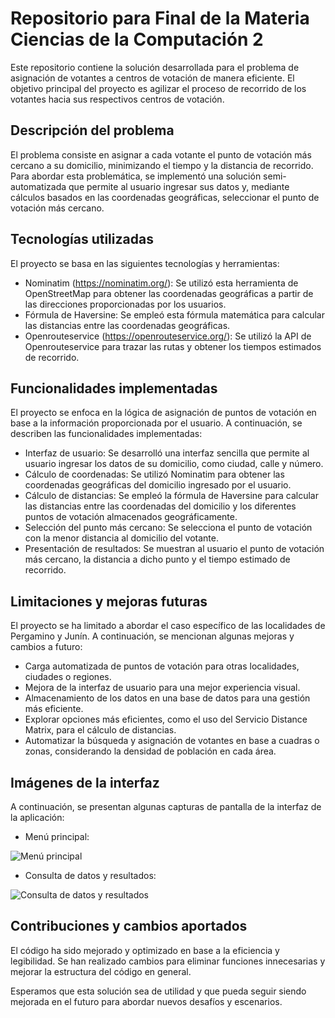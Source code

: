 # Repositorio para Final de la Materia Ciencias de la Computación 2

Este repositorio contiene la solución desarrollada para el problema de asignación de votantes a centros de votación de manera eficiente. El objetivo principal del proyecto es agilizar el proceso de recorrido de los votantes hacia sus respectivos centros de votación.

## Descripción del problema

El problema consiste en asignar a cada votante el punto de votación más cercano a su domicilio, minimizando el tiempo y la distancia de recorrido. Para abordar esta problemática, se implementó una solución semi-automatizada que permite al usuario ingresar sus datos y, mediante cálculos basados en las coordenadas geográficas, seleccionar el punto de votación más cercano.

## Tecnologías utilizadas

El proyecto se basa en las siguientes tecnologías y herramientas:

- Nominatim (https://nominatim.org/): Se utilizó esta herramienta de OpenStreetMap para obtener las coordenadas geográficas a partir de las direcciones proporcionadas por los usuarios.
- Fórmula de Haversine: Se empleó esta fórmula matemática para calcular las distancias entre las coordenadas geográficas.
- Openrouteservice (https://openrouteservice.org/): Se utilizó la API de Openrouteservice para trazar las rutas y obtener los tiempos estimados de recorrido.

## Funcionalidades implementadas

El proyecto se enfoca en la lógica de asignación de puntos de votación en base a la información proporcionada por el usuario. A continuación, se describen las funcionalidades implementadas:

- Interfaz de usuario: Se desarrolló una interfaz sencilla que permite al usuario ingresar los datos de su domicilio, como ciudad, calle y número.
- Cálculo de coordenadas: Se utilizó Nominatim para obtener las coordenadas geográficas del domicilio ingresado por el usuario.
- Cálculo de distancias: Se empleó la fórmula de Haversine para calcular las distancias entre las coordenadas del domicilio y los diferentes puntos de votación almacenados geográficamente.
- Selección del punto más cercano: Se selecciona el punto de votación con la menor distancia al domicilio del votante.
- Presentación de resultados: Se muestran al usuario el punto de votación más cercano, la distancia a dicho punto y el tiempo estimado de recorrido.

## Limitaciones y mejoras futuras

El proyecto se ha limitado a abordar el caso específico de las localidades de Pergamino y Junín. A continuación, se mencionan algunas mejoras y cambios a futuro:

- Carga automatizada de puntos de votación para otras localidades, ciudades o regiones.
- Mejora de la interfaz de usuario para una mejor experiencia visual.
- Almacenamiento de los datos en una base de datos para una gestión más eficiente.
- Explorar opciones más eficientes, como el uso del Servicio Distance Matrix, para el cálculo de distancias.
- Automatizar la búsqueda y asignación de votantes en base a cuadras o zonas, considerando la densidad de población en cada área.

## Imágenes de la interfaz

A continuación, se presentan algunas capturas de pantalla de la interfaz de la aplicación:

- Menú principal:

![Menú principal](https://github.com/SantiPerez17/FinalCiencias2/assets/55918957/6ef8a510-f9cd-4c64-b266-e8c3daaf869b)

- Consulta de datos y resultados:

![Consulta de datos y resultados](https://github.com/SantiPerez17/FinalCiencias2/assets/55918957/1c7ab167-744e-4ed3-98a3-441a2c24875b)

## Contribuciones y cambios aportados

El código ha sido mejorado y optimizado en base a la eficiencia y legibilidad. Se han realizado cambios para eliminar funciones innecesarias y mejorar la estructura del código en general.

Esperamos que esta solución sea de utilidad y que pueda seguir siendo mejorada en el futuro para abordar nuevos desafíos y escenarios.
